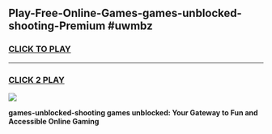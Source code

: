 
## Play-Free-Online-Games-games-unblocked-shooting-Premium #uwmbz
<h3>
<a href="https://premium.freeplayer.one?title=games-unblocked-shooting&ref=8M">CLICK TO PLAY</a></h3>
<hr>

<h3>
<a href="https://premium.freeplayer.one?title=games-unblocked-shooting&ref=8M">CLICK 2 PLAY</a>
  
</h3>

<a href="https://premium.freeplayer.one?title=games-unblocked-shooting&ref=8M"><img src="https://clearcache.store/games.png"></a>


**games-unblocked-shooting games unblocked: Your Gateway to Fun and Accessible Online Gaming**
